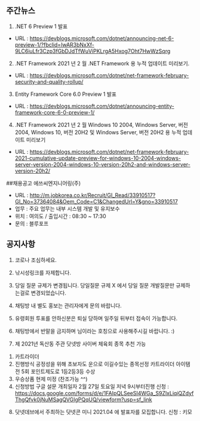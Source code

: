 ## 주간뉴스
1) .NET 6 Preview 1 발표
- URL : https://devblogs.microsoft.com/dotnet/announcing-net-6-preview-1/?fbclid=IwAR3bNxXf-9LC6iuLfr3Czp3fGbDJdTfWuViPKLrgA5Hxog7Oht7HwWzSqrg

2) .NET Framework 2021 년 2 월 .NET Framework 용 누적 업데이트 미리보기.
- URL : https://devblogs.microsoft.com/dotnet/net-framework-february-security-and-quality-rollup/

3) Entity Framework Core 6.0 Preview 1 발표
- URL : https://devblogs.microsoft.com/dotnet/announcing-entity-framework-core-6-0-preview-1/

4) .NET Framework 2021 년 2 월 Windows 10 2004, Windows Server, 버전 2004, Windows 10, 버전 20H2 및 Windows Server, 버전 20H2 용 누적 업데이트 미리보기
- URL : https://devblogs.microsoft.com/dotnet/net-framework-february-2021-cumulative-update-preview-for-windows-10-2004-windows-server-version-2004-windows-10-version-20h2-and-windows-server-version-20h2/


##채용공고
에쓰씨엔지니어링(주)
- URL : http://m.jobkorea.co.kr/Recruit/GI_Read/33910517?GI_No=37364084&Oem_Code=C1&ChangedUrl=Y&gno=33910517
- 업무 : 주요 업무는 내부 시스템 개발 및 유지보수
- 위치 : 여의도 / 출입시간 : 08:30 ~ 17:30
- 문의 : 블루포프

## 공지사항

1) 코로나 조심하세요.

2) 낚시성링크를 자제합니다.

3) 당일 질문 규제가 변경됩니다. 당일질문 규제 X 에서 당일 질문 개발질문만 규제하는걸로 변경되었습니다.

4) 채팅방 내 별도 홍보는 관리자에게 문의 바랍니다. 

5) 유령회원 투표를 안하신분은 퇴실 당하며 일주일 뒤부터 접속이 가능합니다.

6) 채팅방에서 반말을 금지하며 님이라는 호칭으로 사용해주시길 바랍니다. :)

7) 제 2021년 독산동 주관 닷넷방 사이버 체육회 
종목 추천 가능
1. 카트라이더 
2. 진행방식 공정성을 위해 초보자도 운으로 이길수있는 종목선정 
    카트라이더 아이탬전 5회 포인트제도로 1등2등3등 수상
3. 우승상품 현제 미정 (찬조가능 ^^)
4. 신청방법 구글 설문
개최일자 2월 27일 토요일  저녁 9시부터진행
신청 : https://docs.google.com/forms/d/e/1FAIpQLSeeSI4WGa_S9ZlxLiqiQZdyfThgQfvk0jNuMSagQVGIgPQqUQ/viewform?usp=sf_link

8) 닷넷데브에서 주최하는 닷넷콘 미니 2021.04 에 발표자를 모집합니다.
신청 : 키모 

